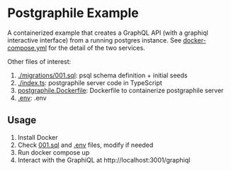 # Postgraphile Example

A containerized example that creates a GraphQL API (with a graphiql interactive interface) from a running postgres instance.
See [docker-compose.yml](./docker-compose.yml) for the detail of the two services.

Other files of interest:

1. [./migrations/001.sql](./migrations/0001.sql): psql schema definition + initial seeds
2. [./index.ts](./index.ts): postgraphile server code in TypeScript
3. [postgraphile.Dockerfile](./postgraphile.Dockerfile): Dockerfile to containerize postgraphile server
4. [.env](.env): .env

## Usage

1. Install Docker
2. Check [001.sql](./migrations/0001.sql) and [.env](.env) files, modify if needed
3. Run docker compose up
4. Interact with the GraphiQL at http://localhost:3001/graphiql
